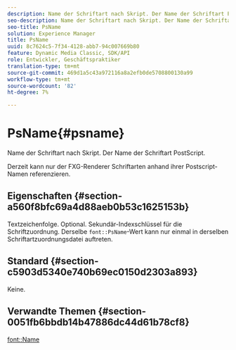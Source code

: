 ```yaml
---
description: Name der Schriftart nach Skript. Der Name der Schriftart PostScript.
seo-description: Name der Schriftart nach Skript. Der Name der Schriftart PostScript.
seo-title: PsName
solution: Experience Manager
title: PsName
uuid: 8c7624c5-7f34-4128-abb7-94c007669b80
feature: Dynamic Media Classic, SDK/API
role: Entwickler, Geschäftspraktiker
translation-type: tm+mt
source-git-commit: 469d1a5c43a972116a8a2efb0de5708800130a99
workflow-type: tm+mt
source-wordcount: '82'
ht-degree: 7%

---
```



# PsName{#psname}

Name der Schriftart nach Skript. Der Name der Schriftart PostScript.

Derzeit kann nur der FXG-Renderer Schriftarten anhand ihrer Postscript-Namen referenzieren.

## Eigenschaften {#section-a560f8bfc69a4d88aeb0b53c1625153b}

Textzeichenfolge. Optional. Sekundär-Indexschlüssel für die Schriftzuordnung. Derselbe `font::PsName`-Wert kann nur einmal in derselben Schriftartzuordnungsdatei auftreten.

## Standard {#section-c5903d5340e740b69ec0150d2303a893}

Keine.

## Verwandte Themen {#section-0051fb6bbdb14b47886dc44d61b78cf8}

[font::Name](/help/aem-is-ir-api/is-api/image-catalog/image-serving-api-ref/c-image-catalog-reference/c-font-map-reference/r-name-font.md)
